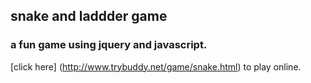 ## snake and laddder game
 
###  a fun game using jquery and javascript.
 
[click here] (http://www.trybuddy.net/game/snake.html) to play online.
